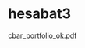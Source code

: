 # hesabat3
[cbar_portfolio_ok.pdf](https://github.com/user-attachments/files/22037112/cbar_portfolio_ok.pdf)
